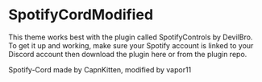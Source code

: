 # SpotifyCordModified

This theme works best with the plugin called SpotifyControls by DevilBro. To get it up and working, make sure your Spotify account is linked to your Discord account then download the plugin here or from the plugin repo.

Spotify-Cord made by CapnKitten, modified by vapor11
